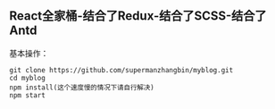 ## React全家桶-结合了Redux-结合了SCSS-结合了Antd

基本操作：

```
git clone https://github.com/supermanzhangbin/myblog.git
cd myblog
npm install(这个速度慢的情况下请自行解决)
npm start
```


